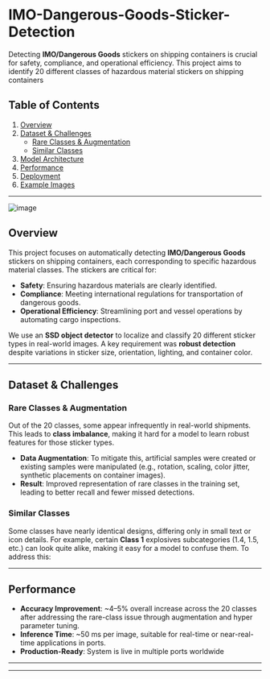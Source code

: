 # IMO-Dangerous-Goods-Sticker-Detection
Detecting **IMO/Dangerous Goods** stickers on shipping containers is crucial for safety, compliance, and operational efficiency. This project aims to identify 20 different classes of hazardous material stickers on shipping containers

## Table of Contents
1. [Overview](#overview)  
2. [Dataset & Challenges](#dataset--challenges)  
   - [Rare Classes & Augmentation](#rare-classes--augmentation)  
   - [Similar Classes](#similar-classes)  
3. [Model Architecture](#model-architecture)  
4. [Performance](#performance)  
5. [Deployment](#deployment)  
6. [Example Images](#example-images)

---

![image](https://github.com/user-attachments/assets/4a107f22-1243-4d14-9026-b0ff67e93afe)

## Overview
This project focuses on automatically detecting **IMO/Dangerous Goods** stickers on shipping containers, each corresponding to specific hazardous material classes. The stickers are critical for:
- **Safety**: Ensuring hazardous materials are clearly identified.  
- **Compliance**: Meeting international regulations for transportation of dangerous goods.  
- **Operational Efficiency**: Streamlining port and vessel operations by automating cargo inspections.

We use an **SSD object detector** to localize and classify 20 different sticker types in real-world images. A key requirement was **robust detection** despite variations in sticker size, orientation, lighting, and container color.

---

## Dataset & Challenges

### Rare Classes & Augmentation
Out of the 20 classes, some appear infrequently in real-world shipments. This leads to **class imbalance**, making it hard for a model to learn robust features for those sticker types.  
- **Data Augmentation**: To mitigate this, artificial samples were created or existing samples were manipulated (e.g., rotation, scaling, color jitter, synthetic placements on container images).  
- **Result**: Improved representation of rare classes in the training set, leading to better recall and fewer missed detections.

### Similar Classes
Some classes have nearly identical designs, differing only in small text or icon details. For example, certain **Class 1** explosives subcategories (1.4, 1.5, etc.) can look quite alike, making it easy for a model to confuse them. To address this:


---

## Performance
- **Accuracy Improvement**: ~4–5% overall increase across the 20 classes after addressing the rare-class issue through augmentation and hyper parameter tuning.  
- **Inference Time**: ~50 ms per image, suitable for real-time or near-real-time applications in ports.  
- **Production-Ready**: System is live in multiple ports worldwide

---

---
